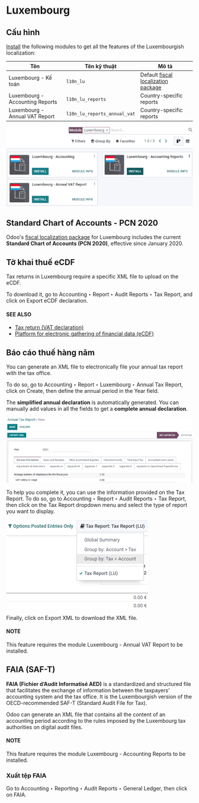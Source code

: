 # Luxembourg

## Cấu hình

[Install](../../general/apps_modules.md#general-install) the following modules to get all the features of the Luxembourgish
localization:

| Tên                             | Tên kỹ thuật                 | Mô tả                                                                                           |
|---------------------------------|------------------------------|-------------------------------------------------------------------------------------------------|
| Luxembourg - Kế toán            | `l10n_lu`                    | Default [fiscal localization package](../fiscal_localizations.md#fiscal-localizations-packages) |
| Luxembourg - Accounting Reports | `l10n_lu_reports`            | Country-specific reports                                                                        |
| Luxembourg - Annual VAT Report  | `l10n_lu_reports_annual_vat` | Country-specific reports                                                                        |
![The three modules for the Luxembourgish Fiscal Localization Package on Odoo](luxembourg/modules.png)

## Standard Chart of Accounts - PCN 2020

Odoo's [fiscal localization package](../fiscal_localizations.md#fiscal-localizations-packages) for Luxembourg includes
the current **Standard Chart of Accounts (PCN 2020)**, effective since January 2020.

## Tờ khai thuế eCDF

Tax returns in Luxembourg require a specific XML file to upload on the eCDF.

To download it, go to Accounting ‣ Report ‣ Audit Reports ‣ Tax Report, and
click on Export eCDF declaration.

#### SEE ALSO
- [Tax return (VAT declaration)](../accounting/reporting/tax_returns.md)
- [Platform for electronic gathering of financial data (eCDF)](http://www.ecdf.lu)

## Báo cáo thuế hàng năm

You can generate an XML file to electronically file your annual tax report with the tax office.

To do so, go to Accounting ‣ Report ‣ Luxembourg ‣ Annual Tax Report, click
on Create, then define the annual period in the Year field.

The **simplified annual declaration** is automatically generated. You can manually add values in all
the fields to get a **complete annual declaration**.

![Odoo Accounting (Luxembourg localization) generates an annual tax declaration.](luxembourg/annual-tax-report.png)

To help you complete it, you can use the information provided on the Tax Report. To do
so, go to Accounting ‣ Report ‣ Audit Reports ‣ Tax Report, then click on the
Tax Report dropdown menu and select the type of report you want to display.

![Dropdown menu to select the type of Tax Report](luxembourg/tax-report-types.png)

Finally, click on Export XML to download the XML file.

#### NOTE
This feature requires the module Luxembourg - Annual VAT Report to be installed.

## FAIA (SAF-T)

**FAIA (Fichier d’Audit Informatisé AED)** is a standardized and structured file that facilitates
the exchange of information between the taxpayers' accounting system and the tax office. It is the
Luxembourgish version of the OECD-recommended SAF-T (Standard Audit File for Tax).

Odoo can generate an XML file that contains all the content of an accounting period according to the
rules imposed by the Luxembourg tax authorities on digital audit files.

#### NOTE
This feature requires the module Luxembourg - Accounting Reports to be installed.

### Xuất tệp FAIA

Go to Accounting ‣ Reporting ‣ Audit Reports ‣  General Ledger, then click on
FAIA.
